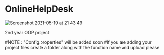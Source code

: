# OnlineHelpDesk

![Screenshot 2021-05-19 at 21 43 49](https://user-images.githubusercontent.com/72795289/118849447-610e0200-b8ed-11eb-82f7-40425c8cc28b.png)





2nd year OOP project


#NOTE : "Config.properties" will be added soon
#If you are adding your project files create a folder along with the function name and upload please
